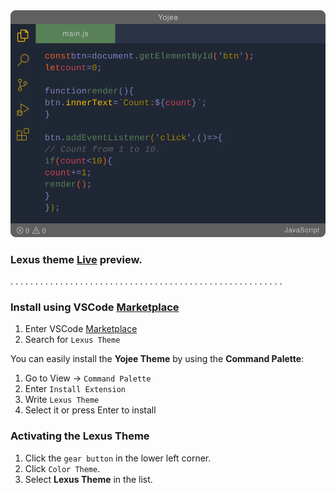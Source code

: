 <img width="830px" src="img/yojee.svg">

 ### Lexus theme [Live](https://vscodethemes.com/e/yoko-luxelego.yojee/yojee?language=javascript) preview.

. . . . . . . . . . . . . . . . . . . . . . . . . . . . . . . . . . . . . . . . . . . . . . . . . . . . . . . 

### Install using VSCode [Marketplace](https://marketplace.visualstudio.com/items?itemName=Yoko-Luxelego.yojee)

1. Enter VSCode [Marketplace](https://marketplace.visualstudio.com/items?itemName=Yoko-Luxelego.yojee)
2. Search for `Lexus Theme`

You can easily install the **Yojee Theme** by using the **Command Palette**:

1. Go to View -> `Command Palette`
2. Enter `Install Extension`
3. Write `Lexus Theme`
4. Select it or press Enter to install

### Activating the Lexus Theme

1. Click the `gear button` in the lower left corner.
2. Click `Color Theme`.
3. Select **Lexus Theme** in the list.